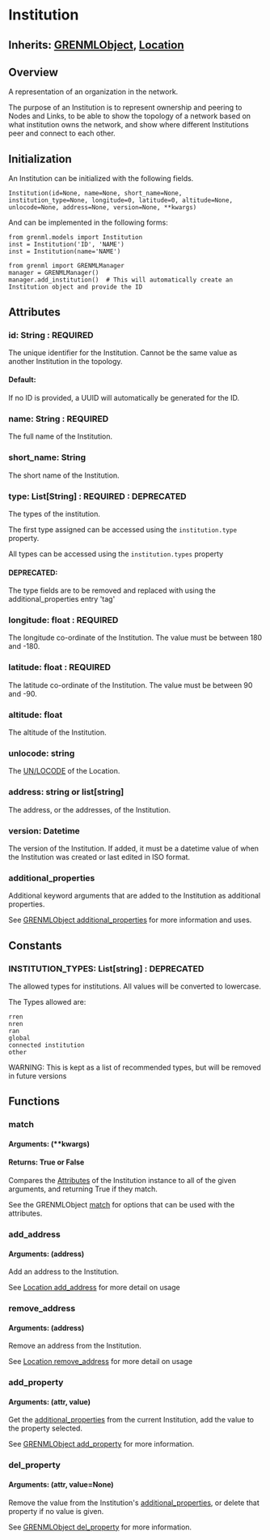 # Institution
## Inherits: [GRENMLObject](base.md#grenmlobject), [Location](base.md#Location)
## Overview

A representation of an organization in the network.

The purpose of an Institution is to represent ownership and peering to Nodes
and Links, to be able to show the topology of a network based on what 
institution owns the network, and show where different Institutions peer and
connect to each other.

## Initialization

An Institution can be initialized with the following fields.

    Institution(id=None, name=None, short_name=None, institution_type=None, longitude=0, latitude=0, altitude=None, unlocode=None, address=None, version=None, **kwargs)

And can be implemented in the following forms:

    from grenml.models import Institution
    inst = Institution('ID', 'NAME')
    inst = Institution(name='NAME')
    
    from grenml import GRENMLManager
    manager = GRENMLManager()
    manager.add_institution()  # This will automatically create an Institution object and provide the ID

## Attributes

### id: String : REQUIRED
The unique identifier for the Institution. Cannot be the same value as another 
Institution in the topology.

#### Default: 
If no ID is provided, a UUID will automatically be generated for the ID.

### name: String : REQUIRED
The full name of the Institution.

### short_name: String
The short name of the Institution.

### type: List[String\] : REQUIRED : DEPRECATED
The types of the institution. 

The first type assigned can be accessed using the `institution.type` property.

All types can be accessed using the `institution.types` property

#### DEPRECATED:
The type fields are to be removed and replaced with using the additional_properties entry 'tag'

### longitude: float : REQUIRED

The longitude co-ordinate of the Institution. The value must be between 180 and -180.

### latitude: float : REQUIRED

The latitude co-ordinate of the Institution. The value must be between 90 and -90.

### altitude: float

The altitude of the Institution.

### unlocode: string

The [UN/LOCODE](https://www.unece.org/cefact/locode/service/location.html) of the Location. 

### address: string or list[string\]

The address, or the addresses, of the Institution.

### version: Datetime
The version of the Institution. If added, it must be a datetime value of when
the Institution was created or last edited in ISO format.

### additional_properties
Additional keyword arguments that are added to the Institution as additional properties.

See [GRENMLObject additional_properties](base.md#additional_properties) for
more information and uses.

## Constants

### INSTITUTION_TYPES: List[string\] : DEPRECATED
The allowed types for institutions. All values will be converted to lowercase.

The Types allowed are:

    rren
    nren
    ran
    global
    connected institution
    other
    
WARNING: This is kept as a list of recommended types, but will be removed in future versions

## Functions

### match
#### Arguments: (**kwargs)
#### Returns: True or False

Compares the [Attributes](#attributes) of the Institution instance to all of the given 
arguments, and returning True if they match.

See the GRENMLObject [match](base.md#match) for options that can be used 
with the attributes.

### add_address
#### Arguments: (address)

Add an address to the Institution.

See [Location add_address](base.md#add_address) for more detail on usage

### remove_address
#### Arguments: (address)

Remove an address from the Institution.

See [Location remove_address](base.md#remove_address) for more detail on usage

### add_property
#### Arguments: (attr, value)

Get the [additional_properties](#additional_properties) from the current Institution, add the value to the property selected.

See [GRENMLObject add_property](base.md#add_property) for more information.

### del_property
#### Arguments: (attr, value=None)

Remove the value from the Institution's [additional_properties](#additional_properties), or delete that property if no value is given.

See [GRENMLObject del_property](base.md#del_property) for more information.
